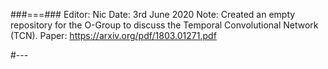 ###===###
Editor: Nic
Date: 3rd June 2020
Note:
Created an empty repository for the O-Group to
discuss the Temporal Convolutional Network (TCN).
Paper: https://arxiv.org/pdf/1803.01271.pdf

#---
